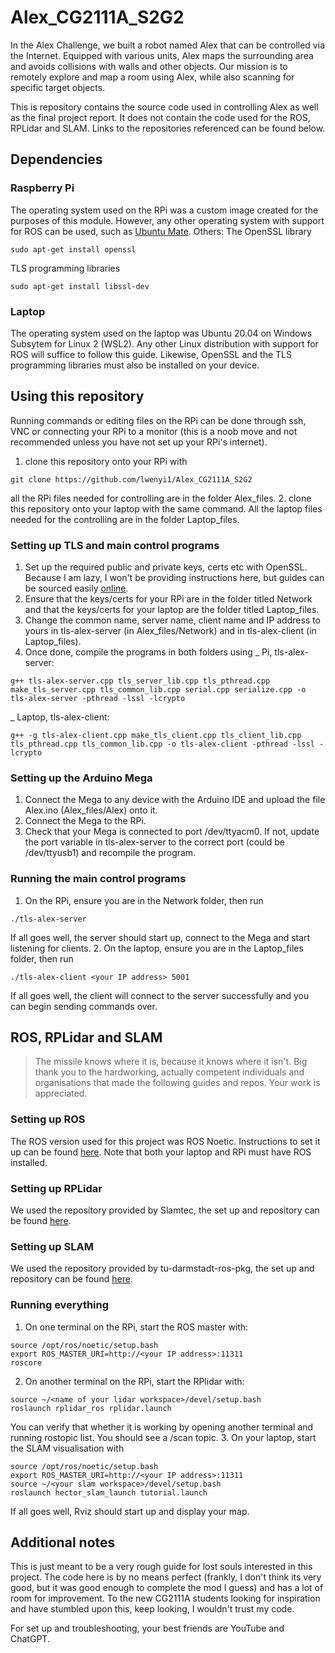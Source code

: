 # Alex_CG2111A_S2G2

In the Alex Challenge, we built a robot named Alex that can be controlled via the Internet. Equipped with various units, Alex maps the surrounding area and avoids collisions with walls and other objects. Our mission is to remotely explore and map a room using Alex, while also scanning for specific target objects.

This is repository contains the source code used in controlling Alex as well as the final project report. It does not contain the code used for the ROS, RPLidar and SLAM. Links to the repositories referenced can be found below.

## Dependencies
### Raspberry Pi
The operating system used on the RPi was a custom image created for the purposes of this module. However, any other operating system with support for ROS can be used, such as [Ubuntu Mate](https://ubuntu-mate.org/raspberry-pi/).
Others:
The OpenSSL library
```
sudo apt-get install openssl
```
TLS programming libraries
```
sudo apt-get install libssl-dev
```

### Laptop
The operating system used on the laptop was Ubuntu 20.04 on Windows Subsytem for Linux 2 (WSL2). Any other Linux distribution with support for ROS will suffice to follow this guide.
Likewise, OpenSSL and the TLS programming libraries must also be installed on your device.

## Using this repository
Running commands or editing files on the RPi can be done through ssh, VNC or connecting your RPi to a monitor (this is a noob move and not recommended unless you have not set up your RPi's internet).
1. clone this repository onto your RPi with
```
git clone https://github.com/lwenyi1/Alex_CG2111A_S2G2
```
all the RPi files needed for controlling are in the folder Alex_files.
2. clone this repository onto your laptop with the same command. All the laptop files needed for the controlling are in the folder Laptop_files.

### Setting up TLS and main control programs
1. Set up the required public and private keys, certs etc with OpenSSL. Because I am lazy, I won't be providing instructions here, but guides can be sourced easily [online](https://www.ibm.com/docs/en/rpa/21.0?topic=keys-generating-private-public-key-pair).
2. Ensure that the keys/certs for your RPi are in the folder titled Network and that the keys/certs for your laptop are the folder titled Laptop_files.
3. Change the common name, server name, client name and IP address to yours in tls-alex-server (in Alex_files/Network) and in tls-alex-client (in Laptop_files).
4. Once done, compile the programs in both folders using
_ Pi, tls-alex-server:
```
g++ tls-alex-server.cpp tls_server_lib.cpp tls_pthread.cpp make_tls_server.cpp tls_common_lib.cpp serial.cpp serialize.cpp -o tls-alex-server -pthread -lssl -lcrypto
```
_ Laptop, tls-alex-client:
```
g++ -g tls-alex-client.cpp make_tls_client.cpp tls_client_lib.cpp tls_pthread.cpp tls_common_lib.cpp -o tls-alex-client -pthread -lssl -lcrypto
```

### Setting up the Arduino Mega
1. Connect the Mega to any device with the Arduino IDE and upload the file Alex.ino (Alex_files/Alex) onto it.
2. Connect the Mega to the RPi.
3. Check that your Mega is connected to port /dev/ttyacm0. If not, update the port variable in tls-alex-server to the correct port (could be /dev/ttyusb1) and recompile the program.

### Running the main control programs
1. On the RPi, ensure you are in the Network folder, then run
```
./tls-alex-server
```
If all goes well, the server should start up, connect to the Mega and start listening for clients.
2. On the laptop, ensure you are in the Laptop_files folder, then run
```
./tls-alex-client <your IP address> 5001
```
If all goes well, the client will connect to the server successfully and you can begin sending commands over.

## ROS, RPLidar and SLAM
> The missile knows where it is, because it knows where it isn't.
Big thank you to the hardworking, actually competent individuals and organisations that made the following guides and repos. Your work is appreciated.

### Setting up ROS
The ROS version used for this project was ROS Noetic. Instructions to set it up can be found [here](https://wiki.ros.org/noetic/Installation/Ubuntu). 
Note that both your laptop and RPi must have ROS installed.

### Setting up RPLidar
We used the repository provided by Slamtec, the set up and repository can be found [here](https://github.com/Slamtec/rplidar_ros).

### Setting up SLAM
We used the repository provided by tu-darmstadt-ros-pkg, the set up and repository can be found [here](https://github.com/tu-darmstadt-ros-pkg/hector_slam).

### Running everything
1. On one terminal on the RPi, start the ROS master with:
```
source /opt/ros/noetic/setup.bash
export ROS_MASTER_URI=http://<your IP address>:11311
roscore
```
2. On another terminal on the RPi, start the RPlidar with:
```
source ~/<name of your lidar workspace>/devel/setup.bash
roslaunch rplidar_ros rplidar.launch
```
You can verify that whether it is working by opening another terminal and running rostopic list. You should see a /scan topic.
3.  On your laptop, start the SLAM visualisation with
```
source /opt/ros/noetic/setup.bash
export ROS_MASTER_URI=http://<your IP address>:11311
source ~/<your slam workspace>/devel/setup.bash 
roslaunch hector_slam_launch tutorial.launch
```
If all goes well, Rviz should start up and display your map. 

## Additional notes
This is just meant to be a very rough guide for lost souls interested in this project. The code here is by no means perfect (frankly, I don't think its very good, but it was good enough to complete the mod I guess) and has a lot of room for improvement. To the new CG2111A students looking for inspiration and have stumbled upon this, keep looking, I wouldn't trust my code.

For set up and troubleshooting, your best friends are YouTube and ChatGPT.
